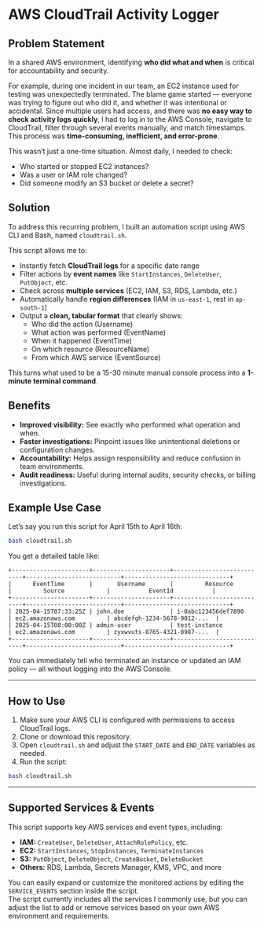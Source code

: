 # AWS CloudTrail Activity Logger

## Problem Statement

In a shared AWS environment, identifying **who did what and when** is critical for accountability and security.

For example, during one incident in our team, an EC2 instance used for testing was unexpectedly terminated. The blame game started — everyone was trying to figure out who did it, and whether it was intentional or accidental. Since multiple users had access, and there was **no easy way to check activity logs quickly**, I had to log in to the AWS Console, navigate to CloudTrail, filter through several events manually, and match timestamps. This process was **time-consuming, inefficient, and error-prone**.

This wasn’t just a one-time situation. Almost daily, I needed to check:
- Who started or stopped EC2 instances?
- Was a user or IAM role changed?
- Did someone modify an S3 bucket or delete a secret?

## Solution

To address this recurring problem, I built an automation script using AWS CLI and Bash, named `cloudtrail.sh`.

This script allows me to:

- Instantly fetch **CloudTrail logs** for a specific date range
- Filter actions by **event names** like `StartInstances`, `DeleteUser`, `PutObject`, etc.
- Check across **multiple services** (EC2, IAM, S3, RDS, Lambda, etc.)
- Automatically handle **region differences** (IAM in `us-east-1`, rest in `ap-south-1`)
- Output a **clean, tabular format** that clearly shows:
  - Who did the action (Username)
  - What action was performed (EventName)
  - When it happened (EventTime)
  - On which resource (ResourceName)
  - From which AWS service (EventSource)

This turns what used to be a 15-30 minute manual console process into a **1-minute terminal command**.

## Benefits

- **Improved visibility:** See exactly who performed what operation and when.
- **Faster investigations:** Pinpoint issues like unintentional deletions or configuration changes.
- **Accountability:** Helps assign responsibility and reduce confusion in team environments.
- **Audit readiness:** Useful during internal audits, security checks, or billing investigations.

## Example Use Case

Let’s say you run this script for April 15th to April 16th:

```bash
bash cloudtrail.sh
```

You get a detailed table like:

```
+----------------------+----------------------+---------------------------+---------------------------+------------------------------+
|      EventTime       |       Username       |         Resource          |         Source            |           EventId           |
+----------------------+----------------------+---------------------------+---------------------------+------------------------------+
| 2025-04-15T07:33:25Z | john.doe             | i-0abc123456def7890       | ec2.amazonaws.com         | abcdefgh-1234-5678-9012-...  |
| 2025-04-15T08:00:00Z | admin-user           | test-instance             | ec2.amazonaws.com         | zyxwvuts-8765-4321-0987-...  |
+----------------------+----------------------+---------------------------+---------------------------+------------------------------+
```

You can immediately tell who terminated an instance or updated an IAM policy — all without logging into the AWS Console.

---

## How to Use

1. Make sure your AWS CLI is configured with permissions to access CloudTrail logs.
2. Clone or download this repository.
3. Open `cloudtrail.sh` and adjust the `START_DATE` and `END_DATE` variables as needed.
4. Run the script:

```bash
bash cloudtrail.sh
```

---

## Supported Services & Events

This script supports key AWS services and event types, including:

- **IAM:** `CreateUser`, `DeleteUser`, `AttachRolePolicy`, etc.
- **EC2:** `StartInstances`, `StopInstances`, `TerminateInstances`
- **S3:** `PutObject`, `DeleteObject`, `CreateBucket`, `DeleteBucket`
- **Others:** RDS, Lambda, Secrets Manager, KMS, VPC, and more

You can easily expand or customize the monitored actions by editing the `SERVICE_EVENTS` section inside the script.  
The script currently includes all the services I commonly use, but you can adjust the list to add or remove services based on your own AWS environment and requirements.
